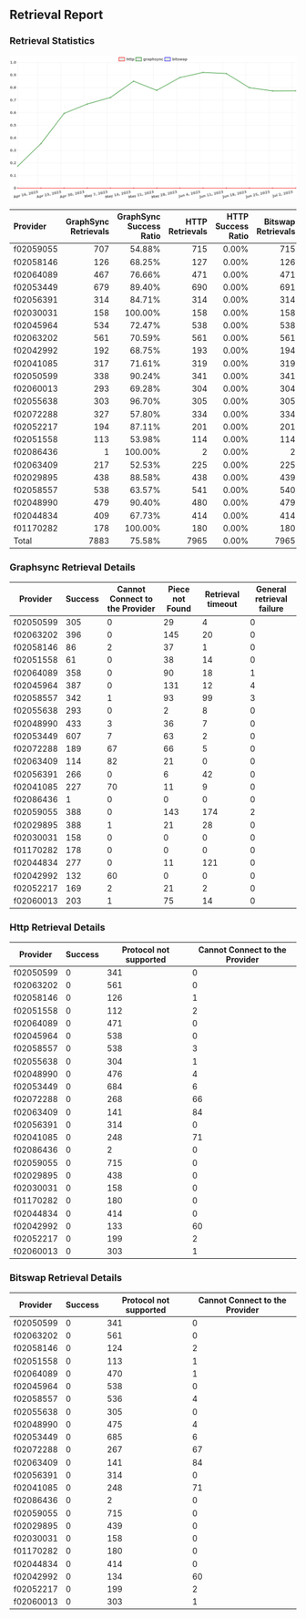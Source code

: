 ## Retrieval Report
### Retrieval Statistics
<img src="https://raw.githubusercontent.com/data-preservation-programs/filplus-checker-assets/main/filecoin-project/filecoin-plus-large-datasets/issues/1662/1688753752093.png"/>

| Provider  | GraphSync Retrievals | GraphSync Success Ratio | HTTP Retrievals | HTTP Success Ratio | Bitswap Retrievals | Bitswap Success Ratio |
| :-------- | -------------------: | ----------------------: | --------------: | -----------------: | -----------------: | --------------------: |
| f02059055 |                  707 |                  54.88% |             715 |              0.00% |                715 |                 0.00% |
| f02058146 |                  126 |                  68.25% |             127 |              0.00% |                126 |                 0.00% |
| f02064089 |                  467 |                  76.66% |             471 |              0.00% |                471 |                 0.00% |
| f02053449 |                  679 |                  89.40% |             690 |              0.00% |                691 |                 0.00% |
| f02056391 |                  314 |                  84.71% |             314 |              0.00% |                314 |                 0.00% |
| f02030031 |                  158 |                 100.00% |             158 |              0.00% |                158 |                 0.00% |
| f02045964 |                  534 |                  72.47% |             538 |              0.00% |                538 |                 0.00% |
| f02063202 |                  561 |                  70.59% |             561 |              0.00% |                561 |                 0.00% |
| f02042992 |                  192 |                  68.75% |             193 |              0.00% |                194 |                 0.00% |
| f02041085 |                  317 |                  71.61% |             319 |              0.00% |                319 |                 0.00% |
| f02050599 |                  338 |                  90.24% |             341 |              0.00% |                341 |                 0.00% |
| f02060013 |                  293 |                  69.28% |             304 |              0.00% |                304 |                 0.00% |
| f02055638 |                  303 |                  96.70% |             305 |              0.00% |                305 |                 0.00% |
| f02072288 |                  327 |                  57.80% |             334 |              0.00% |                334 |                 0.00% |
| f02052217 |                  194 |                  87.11% |             201 |              0.00% |                201 |                 0.00% |
| f02051558 |                  113 |                  53.98% |             114 |              0.00% |                114 |                 0.00% |
| f02086436 |                    1 |                 100.00% |               2 |              0.00% |                  2 |                 0.00% |
| f02063409 |                  217 |                  52.53% |             225 |              0.00% |                225 |                 0.00% |
| f02029895 |                  438 |                  88.58% |             438 |              0.00% |                439 |                 0.00% |
| f02058557 |                  538 |                  63.57% |             541 |              0.00% |                540 |                 0.00% |
| f02048990 |                  479 |                  90.40% |             480 |              0.00% |                479 |                 0.00% |
| f02044834 |                  409 |                  67.73% |             414 |              0.00% |                414 |                 0.00% |
| f01170282 |                  178 |                 100.00% |             180 |              0.00% |                180 |                 0.00% |
| Total     |                 7883 |                  75.58% |            7965 |              0.00% |               7965 |                 0.00% |

### Graphsync Retrieval Details
| Provider  | Success | Cannot Connect to the Provider | Piece not Found | Retrieval timeout | General retrieval failure |
| --------- | ------- | ------------------------------ | --------------- | ----------------- | ------------------------- |
| f02050599 | 305     | 0                              | 29              | 4                 | 0                         |
| f02063202 | 396     | 0                              | 145             | 20                | 0                         |
| f02058146 | 86      | 2                              | 37              | 1                 | 0                         |
| f02051558 | 61      | 0                              | 38              | 14                | 0                         |
| f02064089 | 358     | 0                              | 90              | 18                | 1                         |
| f02045964 | 387     | 0                              | 131             | 12                | 4                         |
| f02058557 | 342     | 1                              | 93              | 99                | 3                         |
| f02055638 | 293     | 0                              | 2               | 8                 | 0                         |
| f02048990 | 433     | 3                              | 36              | 7                 | 0                         |
| f02053449 | 607     | 7                              | 63              | 2                 | 0                         |
| f02072288 | 189     | 67                             | 66              | 5                 | 0                         |
| f02063409 | 114     | 82                             | 21              | 0                 | 0                         |
| f02056391 | 266     | 0                              | 6               | 42                | 0                         |
| f02041085 | 227     | 70                             | 11              | 9                 | 0                         |
| f02086436 | 1       | 0                              | 0               | 0                 | 0                         |
| f02059055 | 388     | 0                              | 143             | 174               | 2                         |
| f02029895 | 388     | 1                              | 21              | 28                | 0                         |
| f02030031 | 158     | 0                              | 0               | 0                 | 0                         |
| f01170282 | 178     | 0                              | 0               | 0                 | 0                         |
| f02044834 | 277     | 0                              | 11              | 121               | 0                         |
| f02042992 | 132     | 60                             | 0               | 0                 | 0                         |
| f02052217 | 169     | 2                              | 21              | 2                 | 0                         |
| f02060013 | 203     | 1                              | 75              | 14                | 0                         |

### Http Retrieval Details
| Provider  | Success | Protocol not supported | Cannot Connect to the Provider |
| --------- | ------- | ---------------------- | ------------------------------ |
| f02050599 | 0       | 341                    | 0                              |
| f02063202 | 0       | 561                    | 0                              |
| f02058146 | 0       | 126                    | 1                              |
| f02051558 | 0       | 112                    | 2                              |
| f02064089 | 0       | 471                    | 0                              |
| f02045964 | 0       | 538                    | 0                              |
| f02058557 | 0       | 538                    | 3                              |
| f02055638 | 0       | 304                    | 1                              |
| f02048990 | 0       | 476                    | 4                              |
| f02053449 | 0       | 684                    | 6                              |
| f02072288 | 0       | 268                    | 66                             |
| f02063409 | 0       | 141                    | 84                             |
| f02056391 | 0       | 314                    | 0                              |
| f02041085 | 0       | 248                    | 71                             |
| f02086436 | 0       | 2                      | 0                              |
| f02059055 | 0       | 715                    | 0                              |
| f02029895 | 0       | 438                    | 0                              |
| f02030031 | 0       | 158                    | 0                              |
| f01170282 | 0       | 180                    | 0                              |
| f02044834 | 0       | 414                    | 0                              |
| f02042992 | 0       | 133                    | 60                             |
| f02052217 | 0       | 199                    | 2                              |
| f02060013 | 0       | 303                    | 1                              |

### Bitswap Retrieval Details
| Provider  | Success | Protocol not supported | Cannot Connect to the Provider |
| --------- | ------- | ---------------------- | ------------------------------ |
| f02050599 | 0       | 341                    | 0                              |
| f02063202 | 0       | 561                    | 0                              |
| f02058146 | 0       | 124                    | 2                              |
| f02051558 | 0       | 113                    | 1                              |
| f02064089 | 0       | 470                    | 1                              |
| f02045964 | 0       | 538                    | 0                              |
| f02058557 | 0       | 536                    | 4                              |
| f02055638 | 0       | 305                    | 0                              |
| f02048990 | 0       | 475                    | 4                              |
| f02053449 | 0       | 685                    | 6                              |
| f02072288 | 0       | 267                    | 67                             |
| f02063409 | 0       | 141                    | 84                             |
| f02056391 | 0       | 314                    | 0                              |
| f02041085 | 0       | 248                    | 71                             |
| f02086436 | 0       | 2                      | 0                              |
| f02059055 | 0       | 715                    | 0                              |
| f02029895 | 0       | 439                    | 0                              |
| f02030031 | 0       | 158                    | 0                              |
| f01170282 | 0       | 180                    | 0                              |
| f02044834 | 0       | 414                    | 0                              |
| f02042992 | 0       | 134                    | 60                             |
| f02052217 | 0       | 199                    | 2                              |
| f02060013 | 0       | 303                    | 1                              |
